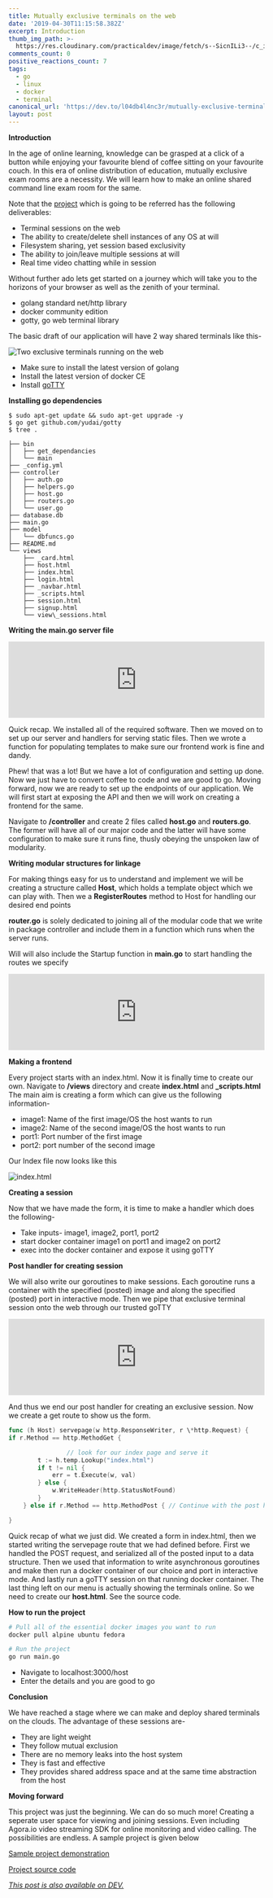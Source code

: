 ```yaml
---
title: Mutually exclusive terminals on the web
date: '2019-04-30T11:15:58.382Z'
excerpt: Introduction
thumb_img_path: >-
  https://res.cloudinary.com/practicaldev/image/fetch/s--SicnILi3--/c_imagga_scale,f_auto,fl_progressive,h_420,q_auto,w_1000/https://res.cloudinary.com/practicaldev/image/fetch/s--U0qhZG1J--/c_imagga_scale%2Cf_auto%2Cfl_progressive%2Ch_420%2Cq_auto%2Cw_1000/https://thepracticaldev.s3.amazonaws.com/i/9kefez0l2gwvj993b42c.png
comments_count: 0
positive_reactions_count: 7
tags:
  - go
  - linux
  - docker
  - terminal
canonical_url: 'https://dev.to/l04db4l4nc3r/mutually-exclusive-terminals-on-the-web-4cde'
layout: post
---
```



**Introduction**

In the age of online learning, knowledge can be grasped at a click of a button while enjoying your favourite blend of coffee sitting on your favourite couch. In this era of online distribution of education, mutually exclusive exam rooms are a necessity. We will learn how to make an online shared command line exam room for the same.


Note that the [project](https://github.com/L04DB4L4NC3R/examinaar) which is going to be referred has the following deliverables:

* Terminal sessions on the web
* The ability to create/delete shell instances of any OS at will
* Filesystem sharing, yet session based exclusivity
* The ability to join/leave multiple sessions at will
* Real time video chatting while in session

Without further ado lets get started on a journey which will take you to the horizons of your browser as well as the zenith of your terminal.

*   golang standard net/http library
*   docker community edition
*   gotty, go web terminal library




The basic draft of our application will have 2 way shared terminals like this-

![Two exclusive terminals running on the web](https://thepracticaldev.s3.amazonaws.com/i/w34ctkpeptye5k5psbts.png)

*   Make sure to install the latest version of golang
*   Install the latest version of docker CE
* Install [goTTY](https://www.tecmint.com/gotty-share-linux-terminal-in-web-browser/)

**Installing go dependencies**


```
$ sudo apt-get update && sudo apt-get upgrade -y
$ go get github.com/yudai/gotty
$ tree .

├── bin  
│   ├── get_dependancies  
│   └── main  
├── _config.yml  
├── controller  
│   ├── auth.go  
│   ├── helpers.go  
│   ├── host.go  
│   ├── routers.go  
│   └── user.go  
├── database.db  
├── main.go  
├── model  
│   └── dbfuncs.go  
├── README.md  
└── views  
    ├── _card.html  
    ├── host.html  
    ├── index.html  
    ├── login.html  
    ├── _navbar.html  
    ├── _scripts.html  
    ├── session.html  
    ├── signup.html  
    └── view\_sessions.html
```


**Writing the main.go server file**


<iframe class="liquidTag" src="https://dev.to/embed/gist?args=https%3A%2F%2Fgist.github.com%2FL04DB4L4NC3R%2F1311c6c182138fa8d6c712a4dab3fb58.js" style="border: 0; width: 100%;"></iframe>


Quick recap. We installed all of the required software. Then we moved on to set up our server and handlers for serving static files. Then we wrote a function for populating templates to make sure our frontend work is fine and dandy.

Phew! that was a lot! But we have a lot of configuration and setting up done. Now we just have to convert coffee to code and we are good to go. Moving forward, now we are ready to set up the endpoints of our application. We will first start at exposing the API and then we will work on creating a frontend for the same.

Navigate to **/controller** and create 2 files called **host.go** and **routers.go**. The former will have all of our major code and the latter will have some configuration to make sure it runs fine, thusly obeying the unspoken law of modularity.

**Writing modular structures for linkage**

For making things easy for us to understand and implement we will be creating a structure called **Host**, which holds a template object which we can play with. Then we a **RegisterRoutes** method to Host for handling our desired end points

**router.go** is solely dedicated to joining all of the modular code that we write in package controller and include them in a function which runs when the server runs.

Will will also include the Startup function in **main.go** to start handling the routes we specify


<iframe class="liquidTag" src="https://dev.to/embed/gist?args=https%3A%2F%2Fgist.github.com%2FL04DB4L4NC3R%2F6b11fd21e00089498afb7564b12f78ab.js" style="border: 0; width: 100%;"></iframe>


**Making a frontend**

Every project starts with an index.html. Now it is finally time to create our own. Navigate to **/views** directory and create **index.html** and **\_scripts.html** The main aim is creating a form which can give us the following information-

*   image1: Name of the first image/OS the host wants to run
*   image2: Name of the second image/OS the host wants to run
*   port1: Port number of the first image
*   port2: port number of the second image

Our Index file now looks like this

![index.html](https://thepracticaldev.s3.amazonaws.com/i/g8wg3oia5oyo4oxemzjy.png)

**Creating a session**

Now that we have made the form, it is time to make a handler which does the following-

*   Take inputs- image1, image2, port1, port2
*   start docker container image1 on port1 and image2 on port2
*   exec into the docker container and expose it using goTTY


**Post handler for creating session**


We will also write our goroutines to make sessions. Each goroutine runs a container with the specified (posted) image and along the specified (posted) port in interactive mode. Then we pipe that exclusive terminal session onto the web through our trusted goTTY


<iframe class="liquidTag" src="https://dev.to/embed/gist?args=https%3A%2F%2Fgist.github.com%2FL04DB4L4NC3R%2F04154b33f171363239bd10770aec3e93.js" style="border: 0; width: 100%;"></iframe>


And thus we end our post handler for creating an exclusive session. Now we create a get route to show us the form.


```go
func (h Host) servepage(w http.ResponseWriter, r \*http.Request) {  
if r.Method == http.MethodGet {

                // look for our index page and serve it  
		t := h.temp.Lookup("index.html")  
		if t != nil {  
			err = t.Execute(w, val)  
		} else {  
			w.WriteHeader(http.StatusNotFound)  
		}  
	} else if r.Method == http.MethodPost { // Continue with the post handler

}
```


Quick recap of what we just did. We created a form in index.html, then we started writing the servepage route that we had defined before. First we handled the POST request, and serialized all of the posted input to a data structure. Then we used that information to write asynchronous goroutines and make then run a docker container of our choice and port in interactive mode. And lastly run a goTTY session on that running docker container. The last thing left on our menu is actually showing the terminals online. So we need to create our **host.html**. See the source code.



**How to run the project**


```bash
# Pull all of the essential docker images you want to run   
docker pull alpine ubuntu fedora

# Run the project   
go run main.go
```


*   Navigate to localhost:3000/host
*   Enter the details and you are good to go

**Conclusion**

We have reached a stage where we can make and deploy shared terminals on the clouds. The advantage of these sessions are-

*   They are light weight
*   They follow mutual exclusion
*   There are no memory leaks into the host system
*   They is fast and effective
*   They provides shared address space and at the same time abstraction from the host

**Moving forward**

This project was just the beginning. We can do so much more! Creating a seperate user space for viewing and joining sessions. Even including Agora.io video streaming SDK for online monitoring and video calling. The possibilities are endless. A sample project is given below

[Sample project demonstration](https://youtu.be/YAKG4s9OGUA)

[Project source code](https://github.com/angadsharma1016/examinaar.git)

*[This post is also available on DEV.](https://dev.to/l04db4l4nc3r/mutually-exclusive-terminals-on-the-web-4cde)*


<script>
const parent = document.getElementsByTagName('head')[0];
const script = document.createElement('script');
script.type = 'text/javascript';
script.src = 'https://cdnjs.cloudflare.com/ajax/libs/iframe-resizer/4.1.1/iframeResizer.min.js';
script.charset = 'utf-8';
script.onload = function() {
    window.iFrameResize({}, '.liquidTag');
};
parent.appendChild(script);
</script>    

